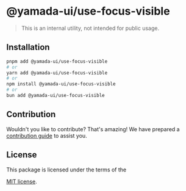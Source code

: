 # @yamada-ui/use-focus-visible

> This is an internal utility, not intended for public usage.

## Installation

```sh
pnpm add @yamada-ui/use-focus-visible
# or
yarn add @yamada-ui/use-focus-visible
# or
npm install @yamada-ui/use-focus-visible
# or
bun add @yamada-ui/use-focus-visible
```

## Contribution

Wouldn't you like to contribute? That's amazing! We have prepared a [contribution guide](https://github.com/yamada-ui/yamada-ui/blob/main/CONTRIBUTING.md) to assist you.

## License

This package is licensed under the terms of the

[MIT license](https://github.com/yamada-ui/yamada-ui/blob/main/LICENSE).
